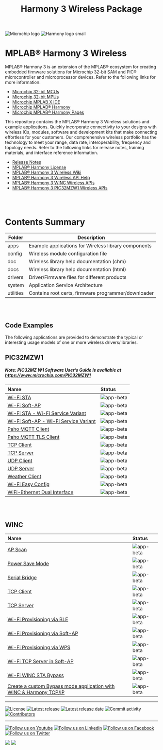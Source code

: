 ﻿---
title: Harmony 3 Wireless Package
nav_order: 1
---

![Microchip logo](https://raw.githubusercontent.com/wiki/Microchip-MPLAB-Harmony/Microchip-MPLAB-Harmony.github.io/images/microchip_logo.png)
![Harmony logo small](https://raw.githubusercontent.com/wiki/Microchip-MPLAB-Harmony/Microchip-MPLAB-Harmony.github.io/images/microchip_mplab_harmony_logo_small.png)

# MPLAB® Harmony 3 Wireless

MPLAB® Harmony 3 is an extension of the MPLAB® ecosystem for creating
embedded firmware solutions for Microchip 32-bit SAM and PIC® microcontroller
and microprocessor devices.  Refer to the following links for more information.

- [Microchip 32-bit MCUs](https://www.microchip.com/design-centers/32-bit)
- [Microchip 32-bit MPUs](https://www.microchip.com/design-centers/32-bit-mpus)
- [Microchip MPLAB X IDE](https://www.microchip.com/mplab/mplab-x-ide)
- [Microchip MPLAB® Harmony](https://www.microchip.com/mplab/mplab-harmony)
- [Microchip MPLAB® Harmony Pages](https://microchip-mplab-harmony.github.io/)

This repository contains the MPLAB® Harmony 3 Wireless solutions and example applications.
Quickly incorporate connectivity to your designs with wireless ICs, modules, 
software and development kits that make connecting effortless for your customers.
Our comprehensive wireless portfolio has the technology to meet your range, 
data rate, interoperability, frequency and topology needs. Refer to
the following links for release notes, training materials, and interface
reference information.

- [Release Notes](./release_notes.md)
- [MPLAB® Harmony License](mplab_harmony_license.md)
- [MPLAB® Harmony 3 Wireless Wiki](https://github.com/Microchip-MPLAB-Harmony/wireless/wiki)
- [MPLAB® Harmony 3 Wireless API Help](https://microchip-mplab-harmony.github.io/wireless)
- [MPLAB® Harmony 3 WINC Wireless APIs](doc/WINC%20Driver.pdf)
- [MPLAB® Harmony 3 PIC32MZW1 Wireless APIs](driver/readme.md)

<br />
<br />

# Contents Summary

| Folder     | Description                                               |
| ---        | ---                                                       |
| apps       | Example applications for Wireless library components      |
| config     | Wireless module configuration file                        |
| doc        | Wireless library help documentation (chm)                 |
| docs       | Wireless library help documentation (html)                |
| drivers    | Driver/Firmware files for different products              |
| system     | Application Service Architecture                          |
| utilities  | Contains root certs, firmware programmer/downloader       |

<br />
<br />

## Code Examples

The following applications are provided to demonstrate the typical or interesting usage models of one or more wireless drivers/libraries.

## PIC32MZW1

##### Note: PIC32MZ W1 Software User’s Guide is available at https://www.microchip.com/PIC32MZW1


| Name | Status|
|:---------|:-----------|
| [Wi-Fi STA](apps\wifi_sta\readme_driver_usage.md) | ![app-beta](https://img.shields.io/badge/application-beta-orange?style=plastic) |
| [Wi-Fi Soft-AP](apps\wifi_ap\readme_driver_usage.md) | ![app-beta](https://img.shields.io/badge/application-beta-orange?style=plastic) |
| [Wi-Fi STA - Wi-Fi Service Variant](apps\wifi_sta\readme.md) | ![app-beta](https://img.shields.io/badge/application-beta-orange?style=plastic) |
| [Wi-Fi Soft-AP - Wi-Fi Service Variant](apps\wifi_ap\readme.md) | ![app-beta](https://img.shields.io/badge/application-beta-orange?style=plastic) |
| [Paho MQTT Client](apps\paho_mqtt_client\readme.md) | ![app-beta](https://img.shields.io/badge/application-beta-orange?style=plastic) |
| [Paho MQTT TLS Client](apps\paho_mqtt_tls_client\readme.md) | ![app-beta](https://img.shields.io/badge/application-beta-orange?style=plastic) |
| [TCP Client](apps\tcp_client\readme.md) | ![app-beta](https://img.shields.io/badge/application-beta-orange?style=plastic) |
| [TCP Server](apps\tcp_server\readme.md) | ![app-beta](https://img.shields.io/badge/application-beta-orange?style=plastic) |
| [UDP Client](apps\udp_client\readme.md) | ![app-beta](https://img.shields.io/badge/application-beta-orange?style=plastic) |
| [UDP Server](apps\udp_server\readme.md) | ![app-beta](https://img.shields.io/badge/application-beta-orange?style=plastic) |
| [Weather Client](apps\weather_client\readme.md) | ![app-beta](https://img.shields.io/badge/application-beta-orange?style=plastic) |
| [Wi-Fi Easy Config](apps\wifi_easy_config\readme.md) | ![app-beta](https://img.shields.io/badge/application-beta-orange?style=plastic) |
| [WiFi-Ethernet Dual Interface](apps\wifi_eth_dual_interface\readme.md) | ![app-beta](https://img.shields.io/badge/application-beta-orange?style=plastic) |

<br />
<br />

## WINC

| Name | Status|
|:---------|:-----------|
| [AP Scan](apps\ap_scan\readme.md) | ![app-beta](https://img.shields.io/badge/application-beta-orange?style=plastic)|
| [Power Save Mode](apps/power_save_mode_example/readme.md) | ![app-beta](https://img.shields.io/badge/application-beta-orange?style=plastic)|
| [Serial Bridge](apps\wifi_winc_sta_bypass\readme.md) | ![app-beta](https://img.shields.io/badge/application-beta-orange?style=plastic)|
| [TCP Client](apps\tcp_client\readme.md) | ![app-beta](https://img.shields.io/badge/application-beta-orange?style=plastic) |
| [TCP Server](apps\tcp_server\readme.md) | ![app-beta](https://img.shields.io/badge/application-beta-orange?style=plastic) |
| [Wi-Fi Provisioning via BLE](apps\wifi_provision_via_ble\readme.md) | ![app-beta](https://img.shields.io/badge/application-beta-orange?style=plastic)|
| [Wi-Fi Provisioning via Soft-AP](apps\wifi_provisioning_via_softap\readme.md) | ![app-beta](https://img.shields.io/badge/application-beta-orange?style=plastic)|
| [Wi-Fi Provisioning via WPS](apps\wifi_provisioning_via_wps\readme.md) | ![app-beta](https://img.shields.io/badge/application-beta-orange?style=plastic)|
| [Wi-Fi TCP Server in Soft-AP](apps\wifi_tcp_server_in_softap\readme.md) | ![app-beta](https://img.shields.io/badge/application-beta-orange?style=plastic)|
| [Wi-Fi WINC STA Bypass](apps\wifi_winc_sta_bypass\readme.md) | ![app-beta](https://img.shields.io/badge/application-beta-orange?style=plastic)|
| [Create a custom Bypass mode application with WINC & Harmony TCP/IP](apps\wifi_winc_sta_bypass\Create-your-first-winc-bypass-application.md) | ![app-beta](https://img.shields.io/badge/application-beta-orange?style=plastic)|

____

[![License](https://img.shields.io/badge/license-Harmony%20license-orange.svg)](https://github.com/Microchip-MPLAB-Harmony/wireless/blob/master/mplab_harmony_license.md)
[![Latest release](https://img.shields.io/github/release/Microchip-MPLAB-Harmony/wireless.svg)](https://github.com/Microchip-MPLAB-Harmony/wireless/releases/latest)
[![Latest release date](https://img.shields.io/github/release-date/Microchip-MPLAB-Harmony/wireless.svg)](https://github.com/Microchip-MPLAB-Harmony/wireless/releases/latest)
[![Commit activity](https://img.shields.io/github/commit-activity/y/Microchip-MPLAB-Harmony/wireless.svg)](https://github.com/Microchip-MPLAB-Harmony/wireless/graphs/commit-activity)
[![Contributors](https://img.shields.io/github/contributors-anon/Microchip-MPLAB-Harmony/wireless.svg)]()

____

[![Follow us on Youtube](https://img.shields.io/badge/Youtube-Follow%20us%20on%20Youtube-red.svg)](https://www.youtube.com/user/MicrochipTechnology)
[![Follow us on LinkedIn](https://img.shields.io/badge/LinkedIn-Follow%20us%20on%20LinkedIn-blue.svg)](https://www.linkedin.com/company/microchip-technology)
[![Follow us on Facebook](https://img.shields.io/badge/Facebook-Follow%20us%20on%20Facebook-blue.svg)](https://www.facebook.com/microchiptechnology/)
[![Follow us on Twitter](https://img.shields.io/twitter/follow/MicrochipTech.svg?style=social)](https://twitter.com/MicrochipTech)

[![](https://img.shields.io/github/stars/Microchip-MPLAB-Harmony/wireless.svg?style=social)]()
[![](https://img.shields.io/github/watchers/Microchip-MPLAB-Harmony/wireless.svg?style=social)]()


